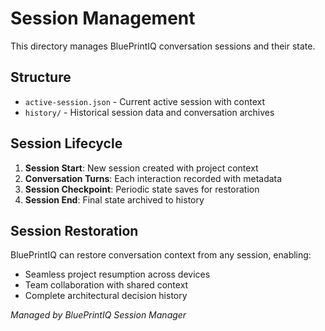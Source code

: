 # Session Management

This directory manages BluePrintIQ conversation sessions and their state.

## Structure

- `active-session.json` - Current active session with context
- `history/` - Historical session data and conversation archives

## Session Lifecycle

1. **Session Start**: New session created with project context
2. **Conversation Turns**: Each interaction recorded with metadata
3. **Session Checkpoint**: Periodic state saves for restoration
4. **Session End**: Final state archived to history

## Session Restoration

BluePrintIQ can restore conversation context from any session, enabling:
- Seamless project resumption across devices
- Team collaboration with shared context
- Complete architectural decision history

*Managed by BluePrintIQ Session Manager*
